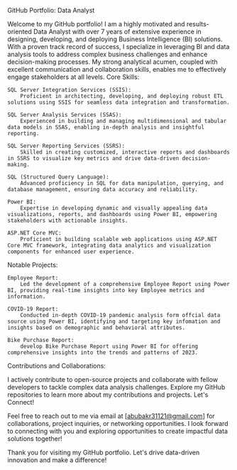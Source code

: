 GitHub Portfolio: Data Analyst

Welcome to my GitHub portfolio! I am a highly motivated and results-oriented Data Analyst with over 7 years of extensive experience in designing, developing, and deploying Business Intelligence (BI) solutions. With a proven track record of success, I specialize in leveraging BI and data analysis tools to address complex business challenges and enhance decision-making processes. My strong analytical acumen, coupled with excellent communication and collaboration skills, enables me to effectively engage stakeholders at all levels.
Core Skills:

    SQL Server Integration Services (SSIS):
        Proficient in architecting, developing, and deploying robust ETL solutions using SSIS for seamless data integration and transformation.

    SQL Server Analysis Services (SSAS):
        Experienced in building and managing multidimensional and tabular data models in SSAS, enabling in-depth analysis and insightful reporting.

    SQL Server Reporting Services (SSRS):
        Skilled in creating customized, interactive reports and dashboards in SSRS to visualize key metrics and drive data-driven decision-making.

    SQL (Structured Query Language):
        Advanced proficiency in SQL for data manipulation, querying, and database management, ensuring data accuracy and reliability.

    Power BI:
        Expertise in developing dynamic and visually appealing data visualizations, reports, and dashboards using Power BI, empowering stakeholders with actionable insights.

    ASP.NET Core MVC:
        Proficient in building scalable web applications using ASP.NET Core MVC framework, integrating data analytics and visualization components for enhanced user experience.

Notable Projects:

    Employee Report:
        Led the development of a comprehensive Employee Report using Power BI, providing real-time insights into key Employee metrics and information.

    COVID-19 Report:
        Conducted in-depth COVID-19 pandemic analysis form offcial data source using Power BI, identifying and targeting key infomation and insights based on demographic and behavioral attributes.

    Bike Purchase Report:
        develop Bike Purchase Report using Power BI for offering comprehensive insights into the trends and patterns of 2023.

Contributions and Collaborations:

I actively contribute to open-source projects and collaborate with fellow developers to tackle complex data analysis challenges. Explore my GitHub repositories to learn more about my contributions and projects.
Let's Connect!

Feel free to reach out to me via email at [abubakr31121@gmail.com] for collaborations, project inquiries, or networking opportunities. I look forward to connecting with you and exploring opportunities to create impactful data solutions together!

Thank you for visiting my GitHub portfolio. Let's drive data-driven innovation and make a difference!
